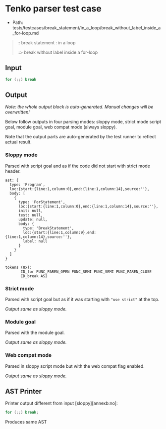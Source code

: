# Tenko parser test case

- Path: tests/testcases/break_statement/in_a_loop/break_without_label_inside_a_for-loop.md

> :: break statement : in a loop
>
> ::> break without label inside a for-loop

## Input

`````js
for (;;) break
`````

## Output

_Note: the whole output block is auto-generated. Manual changes will be overwritten!_

Below follow outputs in four parsing modes: sloppy mode, strict mode script goal, module goal, web compat mode (always sloppy).

Note that the output parts are auto-generated by the test runner to reflect actual result.

### Sloppy mode

Parsed with script goal and as if the code did not start with strict mode header.

`````
ast: {
  type: 'Program',
  loc:{start:{line:1,column:0},end:{line:1,column:14},source:''},
  body: [
    {
      type: 'ForStatement',
      loc:{start:{line:1,column:0},end:{line:1,column:14},source:''},
      init: null,
      test: null,
      update: null,
      body: {
        type: 'BreakStatement',
        loc:{start:{line:1,column:9},end:{line:1,column:14},source:''},
        label: null
      }
    }
  ]
}

tokens (8x):
       ID_for PUNC_PAREN_OPEN PUNC_SEMI PUNC_SEMI PUNC_PAREN_CLOSE
       ID_break ASI
`````

### Strict mode

Parsed with script goal but as if it was starting with `"use strict"` at the top.

_Output same as sloppy mode._

### Module goal

Parsed with the module goal.

_Output same as sloppy mode._

### Web compat mode

Parsed in sloppy script mode but with the web compat flag enabled.

_Output same as sloppy mode._

## AST Printer

Printer output different from input [sloppy][annexb:no]:

````js
for (;;) break;
````

Produces same AST
